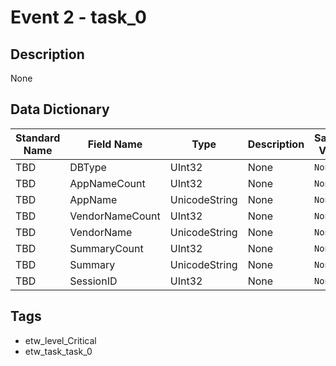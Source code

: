 # Event 2 - task_0

## Description
None

## Data Dictionary
|Standard Name|Field Name|Type|Description|Sample Value|
|---|---|---|---|---|
|TBD|DBType|UInt32|None|`None`|
|TBD|AppNameCount|UInt32|None|`None`|
|TBD|AppName|UnicodeString|None|`None`|
|TBD|VendorNameCount|UInt32|None|`None`|
|TBD|VendorName|UnicodeString|None|`None`|
|TBD|SummaryCount|UInt32|None|`None`|
|TBD|Summary|UnicodeString|None|`None`|
|TBD|SessionID|UInt32|None|`None`|

## Tags
* etw_level_Critical
* etw_task_task_0